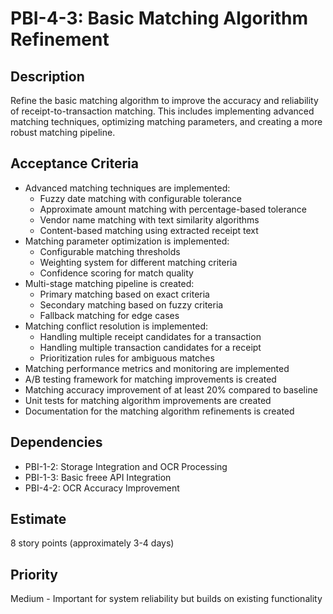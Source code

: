 # PBI-4-3: Basic Matching Algorithm Refinement

## Description

Refine the basic matching algorithm to improve the accuracy and reliability of receipt-to-transaction matching.
This includes implementing advanced matching techniques, optimizing matching parameters,
and creating a more robust matching pipeline.

## Acceptance Criteria

- Advanced matching techniques are implemented:
  - Fuzzy date matching with configurable tolerance
  - Approximate amount matching with percentage-based tolerance
  - Vendor name matching with text similarity algorithms
  - Content-based matching using extracted receipt text
- Matching parameter optimization is implemented:
  - Configurable matching thresholds
  - Weighting system for different matching criteria
  - Confidence scoring for match quality
- Multi-stage matching pipeline is created:
  - Primary matching based on exact criteria
  - Secondary matching based on fuzzy criteria
  - Fallback matching for edge cases
- Matching conflict resolution is implemented:
  - Handling multiple receipt candidates for a transaction
  - Handling multiple transaction candidates for a receipt
  - Prioritization rules for ambiguous matches
- Matching performance metrics and monitoring are implemented
- A/B testing framework for matching improvements is created
- Matching accuracy improvement of at least 20% compared to baseline
- Unit tests for matching algorithm improvements are created
- Documentation for the matching algorithm refinements is created

## Dependencies

- PBI-1-2: Storage Integration and OCR Processing
- PBI-1-3: Basic freee API Integration
- PBI-4-2: OCR Accuracy Improvement

## Estimate

8 story points (approximately 3-4 days)

## Priority

Medium - Important for system reliability but builds on existing functionality
